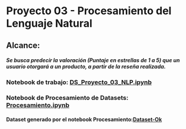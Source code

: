 
# Proyecto 03 - Procesamiento del Lenguaje Natural

## Alcance: <br>

  ##### Se busca predecir la valoración (Puntaje en estrellas de 1 a 5) que un usuario otorgará a un producto, a partir de la reseña realizada.

### Notebook de trabajo: [DS_Proyecto_03_NLP.ipynb](https://github.com/outaCtrl/DataScience/blob/main/DS_Proyecto_03_NLP.ipynb)

### Notebook de Procesamiento de Datasets: [Procesamiento.ipynb](https://github.com/outaCtrl/DataScience/blob/main/Procesamiento.ipynb)

#### Dataset generado por el notebook Procesamiento:[Dataset-Ok](https://bit.ly/3y6sAEP) 

